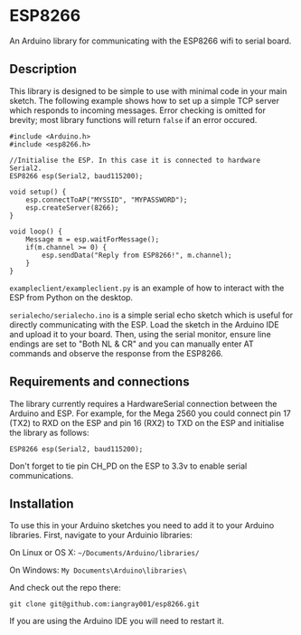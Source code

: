 # ESP8266

An Arduino library for communicating with the ESP8266 wifi to serial board.

## Description
This library is designed to be simple to use with minimal code in your main sketch. The following example shows how to set up a simple TCP server which responds to incoming messages. Error checking is omitted for brevity; most library functions will return `false` if an error occured.

	#include <Arduino.h>
	#include <esp8266.h>

	//Initialise the ESP. In this case it is connected to hardware Serial2.
	ESP8266 esp(Serial2, baud115200);

	void setup() {
		esp.connectToAP("MYSSID", "MYPASSWORD");
		esp.createServer(8266);
	}

	void loop() {
		Message m = esp.waitForMessage();
		if(m.channel >= 0) {
			esp.sendData("Reply from ESP8266!", m.channel);
		}
	}

`exampleclient/exampleclient.py` is an example of how to interact with the ESP from Python on the desktop.

`serialecho/serialecho.ino` is a simple serial echo sketch which is useful for directly communicating with the ESP. Load the sketch in the Arduino IDE and upload it to your board. Then, using the serial monitor, ensure line endings are set to "Both NL & CR" and you can manually enter AT commands and observe the response from the ESP8266.

## Requirements and connections
The library currently requires a HardwareSerial connection between the Arduino and ESP. For example, for the Mega 2560 you could connect pin 17 (TX2) to RXD on the ESP and pin 16 (RX2) to TXD on the ESP and initialise the library as follows:

	ESP8266 esp(Serial2, baud115200);

Don't forget to tie pin CH_PD on the ESP to 3.3v to enable serial communications.

## Installation
To use this in your Arduino sketches you need to add it to your Arduino libraries. First, navigate to your Arduinio libraries:

On Linux or OS X: `~/Documents/Arduino/libraries/`

On Windows: `My Documents\Arduino\libraries\`

And check out the repo there:

    git clone git@github.com:iangray001/esp8266.git

If you are using the Arduino IDE you will need to restart it.
